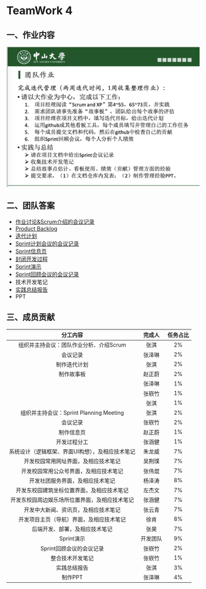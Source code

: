 # TeamWork 4



## 一、作业内容

![HW4](../images/HW4.png)



## 二、团队答案

- [作业讨论&Scrum介绍的会议记录](作业讨论&Scrum介绍的会议记录.pdf)
- [Product Backlog](https://docs.qq.com/sheet/DVk9DTHNuZURqVEhD?tab=BB08J2)
- [迭代计划](迭代计划.md)
- [Sprint计划会议的会议记录](Sprint计划会议的会议记录.pdf)
- [Sprint信息页](Sprint信息页.md)
- [封闭开发过程](封闭开发过程.md)
- [Sprint演示](https://www.bilibili.com/video/BV1L5411a7nj)
- [Sprint回顾会议的会议记录](Sprint回顾会议的会议记录.pdf)
- 技术开发笔记
- [实践总结报告](实践总结报告.md)
- PPT



## 三、成员贡献

|                     分工内容                     |  完成人  | 任务占比 |
| :----------------------------------------------: | :------: | :------: |
|     组织并主持会议：团队作业分析、介绍Scrum      |   张淇   |    2%    |
|                     会议记录                     |  张泽琳  |    2%    |
|                   制作迭代计划                   |   张淇   |    2%    |
|                    制作故事板                    |  赵正蔚  |    2%    |
|                                                  |  张泽琳  |    1%    |
|                                                  |  张嵚竹  |    1%    |
|                                                  |   张淇   |    1%    |
|     组织并主持会议：Sprint Planning Meeting      |   张淇   |    2%    |
|                     会议记录                     |  张嵚竹  |    2%    |
|                    制作信息页                    |  赵正蔚  |    1%    |
|                   开发过程分工                   |  张涵健  |    1%    |
| 系统设计（逻辑框架、界面UI构想），及相应技术笔记 |  朱龙威  |    7%    |
|       开发校园常用网址界面，及相应技术笔记       |  吴荆璞  |    7%    |
|      开发校园常用公众号界面，及相应技术笔记      |  张伟焜  |    7%    |
|         开发社团服务界面，及相应技术笔记         |  杨泽涛  |    8%    |
|    开发东校园建筑坐标位置界面，及相应技术笔记    |  左杰文  |    7%    |
|  开发东校园周边娱乐场所位置界面，及相应技术笔记  |  张涵健  |    7%    |
|       开发中大新闻、资讯页，及相应技术笔记       |  张云青  |    7%    |
|     开发项目主页（导航）界面，及相应技术笔记     |   徐肯   |    8%    |
|          后端开发、部署，及相应技术笔记          |   张昊   |    7%    |
|                    Sprint演示                    | 开发团队 |    9%    |
|             Sprint回顾会议的会议记录             |  张嵚竹  |    2%    |
|                 整合技术开发笔记                 |  张嵚竹  |    1%    |
|                   实践总结报告                   |   张淇   |    3%    |
|                     制作PPT                      |  张泽琳  |    4%    |

